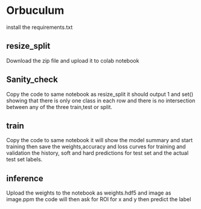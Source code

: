# Orbuculum

install the requirements.txt


## resize_split
Download the zip file and upload it to colab notebook


## Sanity_check
Copy the code to same notebook as resize_split it should output 1 and set() showing that there is only one class in each row 
and there is no intersection between any of the three train,test or split.
              
              
## train
Copy the code to same notebook it will show the model summary and start training then save the weights,accuracy and loss curves for training and
validation the history, soft and hard predictions for test set and the actual test set labels.
              
              
## inference
Upload the weights to the notebook as weights.hdf5 and image as image.ppm the code will then ask for ROI for x and y then predict the label

